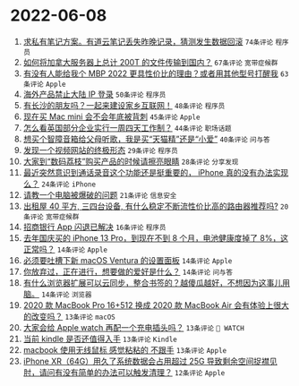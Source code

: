 # 2022-06-08

1. [求私有笔记方案。有道云笔记丢失昨晚记录，猜测发生数据回滚](https://www.v2ex.com/t/858053) `74条评论` `程序员`
1. [如何将加拿大服务器上总计 200T 的文件传输到国内？](https://www.v2ex.com/t/858171) `67条评论` `宽带症候群`
1. [有没有人能给我个 MBP 2022 更具性价比的理由？或者用其他型号打醒我](https://www.v2ex.com/t/858078) `63条评论` `Apple`
1. [海外产品禁止大陆 IP 登录](https://www.v2ex.com/t/858113) `50条评论` `程序员`
1. [有长沙的朋友吗？一起来建设家乡互联网！](https://www.v2ex.com/t/858071) `48条评论` `程序员`
1. [现在买 Mac mini 会不会年底被背刺](https://www.v2ex.com/t/858089) `45条评论` `Apple`
1. [怎么看英国部分企业实行一周四天工作制？](https://www.v2ex.com/t/858105) `44条评论` `职场话题`
1. [想买个智障音箱给父母听歌，我是买“天猫精”还是“小爱”](https://www.v2ex.com/t/858050) `40条评论` `问与答`
1. [发现一个视频网站的终极形态](https://www.v2ex.com/t/858134) `29条评论` `程序员`
1. [大家到“数码荔枝”购买产品的时候请擦亮眼睛](https://www.v2ex.com/t/858183) `28条评论` `分享发现`
1. [最近突然意识到通话录音这个功能还是挺重要的， iPhone 真的没有办法实现么？](https://www.v2ex.com/t/858170) `24条评论` `iPhone`
1. [请教一个电脑被爆破的问题](https://www.v2ex.com/t/858093) `21条评论` `信息安全`
1. [出租屋 40 平方, 三四台设备, 有什么稳定不断流性价比高的路由器推荐吗?](https://www.v2ex.com/t/858174) `20条评论` `宽带症候群`
1. [招商银行 App 闪退已解决](https://www.v2ex.com/t/858194) `16条评论` `程序员`
1. [去年国庆买的 iPhone 13 Pro，到现在不到 8 个月，电池健康度掉了 8%，这正常吗？](https://www.v2ex.com/t/858200) `14条评论` `Apple`
1. [必须要吐槽下新 macOS Ventura 的设置面板](https://www.v2ex.com/t/858138) `14条评论` `Apple`
1. [你放弃过，正在进行，想要做的爱好是什么？](https://www.v2ex.com/t/858122) `14条评论` `问与答`
1. [有什么浏览器扩展可以云同步，整合书签的？越傻瓜越好，不想因为这事儿用脑。](https://www.v2ex.com/t/858068) `14条评论` `浏览器`
1. [2020 款 MacBook Pro 16+512 换成 2020 款 MacBook Air 会有体验上很大的改变吗？](https://www.v2ex.com/t/858152) `13条评论` `macOS`
1. [大家会给 Apple watch 再配一个充电插头吗？](https://www.v2ex.com/t/858110) `13条评论` ` WATCH`
1. [当前 kindle 是否还值得入手](https://www.v2ex.com/t/858102) `13条评论` `Kindle`
1. [macbook 使用无线鼠标 感觉粘粘的 不跟手](https://www.v2ex.com/t/858058) `13条评论` `Apple`
1. [iPhone XR（64G）用久了系统数据会占用超过 25G 导致剩余空间捉襟见肘，请问有没有简单的办法可以触发清理？](https://www.v2ex.com/t/858156) `12条评论` `Apple`
